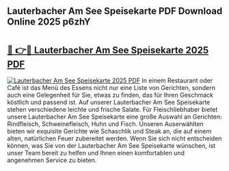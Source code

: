 ## Lauterbacher Am See Speisekarte PDF Download Online 2025 p6zhY

# <h2><a href="http://gc7ukwe.nevu.top/?p=Lauterbacher+Am+See+Speisekarte">🔗 👉🔴 Lauterbacher Am See Speisekarte 2025 PDF</a></h2>

[![Lauterbacher Am See Speisekarte 2025 PDF](https://i.imgur.com/dBaPXMq.png)](http://gc7ukwe.nevu.top/?p=Lauterbacher+Am+See+Speisekarte)
In einem Restaurant oder Café ist das Menü des Essens nicht nur eine Liste von Gerichten, sondern auch eine Gelegenheit für Sie, etwas zu finden, das für Ihren Geschmack köstlich und passend ist. Auf unserer Lauterbacher Am See Speisekarte stehen verschiedene leichte und frische Salate. Für Fleischliebhaber bietet unsere Lauterbacher Am See Speisekarte eine große Auswahl an Gerichten: Rindfleisch, Schweinefleisch, Huhn und Fisch. Unseren Auserwählten bieten wir exquisite Gerichte wie Schaschlik und Steak an, die auf einem alten, natürlichen Feuer zubereitet werden. Wenn Sie sich nicht entscheiden können, was Sie von der Lauterbacher Am See Speisekarte wünschen, ist unser Team bereit zu helfen und Ihnen einen komfortablen und angenehmen Service zu bieten.
